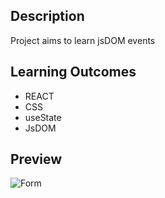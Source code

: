 

## Description
Project aims to learn jsDOM events

## Learning Outcomes

<ul>

<li>
REACT
</li>

<li>
CSS
</li>

<li>
useState
</li>

<li>
JsDOM
</li>

</ul>

   
## Preview


![Form](checkout_app.gif)
